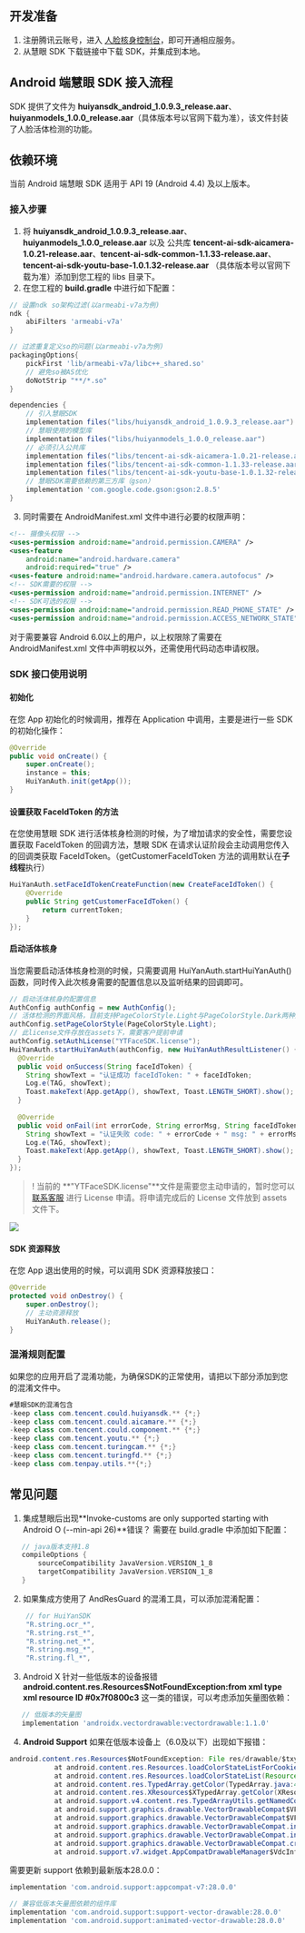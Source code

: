 ## 开发准备
1. 注册腾讯云账号，进入 [人脸核身控制台](https://console.cloud.tencent.com/faceid)，即可开通相应服务。
2. 从慧眼 SDK 下载链接中下载 SDK，并集成到本地。

## Android 端慧眼 SDK 接入流程
SDK 提供了文件为 **huiyansdk_android_1.0.9.3_release.aar**、**huiyanmodels_1.0.0_release.aar**（具体版本号以官网下载为准），该文件封装了人脸活体检测的功能。

## 依赖环境
当前 Android 端慧眼 SDK 适用于 API 19 (Android 4.4) 及以上版本。

### 接入步骤
1. 将 **huiyansdk_android_1.0.9.3_release.aar**、**huiyanmodels_1.0.0_release.aar** 以及 公共库 **tencent-ai-sdk-aicamera-1.0.21-release.aar**、**tencent-ai-sdk-common-1.1.33-release.aar**、**tencent-ai-sdk-youtu-base-1.0.1.32-release.aar** （具体版本号以官网下载为准）添加到您工程的 libs 目录下。
2. 在您工程的 **build.gradle** 中进行如下配置：
```groovy
// 设置ndk so架构过滤(以armeabi-v7a为例)
ndk {
    abiFilters 'armeabi-v7a'
}

// 过滤重复定义so的问题(以armeabi-v7a为例)
packagingOptions{
    pickFirst 'lib/armeabi-v7a/libc++_shared.so'
    // 避免so被AS优化
    doNotStrip "**/*.so"
}

dependencies {
    // 引入慧眼SDK
    implementation files("libs/huiyansdk_android_1.0.9.3_release.aar")
    // 慧眼使用的模型库
    implementation files("libs/huiyanmodels_1.0.0_release.aar")
    // 必须引入公共库
    implementation files("libs/tencent-ai-sdk-aicamera-1.0.21-release.aar")
    implementation files("libs/tencent-ai-sdk-common-1.1.33-release.aar")
    implementation files("libs/tencent-ai-sdk-youtu-base-1.0.1.32-release.aar")
    // 慧眼SDK需要依赖的第三方库（gson）
    implementation 'com.google.code.gson:gson:2.8.5'
}
```
3. 同时需要在 AndroidManifest.xml 文件中进行必要的权限声明：
```xml
<!-- 摄像头权限 -->
<uses-permission android:name="android.permission.CAMERA" />
<uses-feature
    android:name="android.hardware.camera"
    android:required="true" />
<uses-feature android:name="android.hardware.camera.autofocus" />
<!-- SDK需要的权限 -->
<uses-permission android:name="android.permission.INTERNET" />
<!-- SDK可选的权限 -->
<uses-permission android:name="android.permission.READ_PHONE_STATE" />
<uses-permission android:name="android.permission.ACCESS_NETWORK_STATE" />
```
对于需要兼容 Android 6.0以上的用户，以上权限除了需要在 AndroidManifest.xml 文件中声明权以外，还需使用代码动态申请权限。

### SDK 接口使用说明
#### 初始化
在您 App 初始化的时候调用，推荐在 Application 中调用，主要是进行一些 SDK 的初始化操作：
```java
@Override
public void onCreate() {
    super.onCreate();
    instance = this;
    HuiYanAuth.init(getApp());
}
```

#### 设置获取 FaceIdToken 的方法
在您使用慧眼 SDK 进行活体核身检测的时候，为了增加请求的安全性，需要您设置获取 FaceIdToken 的回调方法，慧眼 SDK 在请求认证阶段会主动调用您传入的回调类获取 FaceIdToken。（getCustomerFaceIdToken 方法的调用默认在**子线程**执行）
```java
HuiYanAuth.setFaceIdTokenCreateFunction(new CreateFaceIdToken() {
    @Override
    public String getCustomerFaceIdToken() {
        return currentToken;
    }
});	
```

#### 启动活体核身
当您需要启动活体核身检测的时候，只需要调用 HuiYanAuth.startHuiYanAuth()函数，同时传入此次核身需要的配置信息以及监听结果的回调即可。
```java
// 启动活体核身的配置信息
AuthConfig authConfig = new AuthConfig();
// 活体检测的界面风格，目前支持PageColorStyle.Light与PageColorStyle.Dark两种默认配置
authConfig.setPageColorStyle(PageColorStyle.Light);
// 此license文件存放在assets下，需要客户提前申请
authConfig.setAuthLicense("YTFaceSDK.license");
HuiYanAuth.startHuiYanAuth(authConfig, new HuiYanAuthResultListener() {
  @Override
  public void onSuccess(String faceIdToken) {
    String showText = "认证成功 faceIdToken: " + faceIdToken;
    Log.e(TAG, showText);
    Toast.makeText(App.getApp(), showText, Toast.LENGTH_SHORT).show();
  }
  
  @Override
  public void onFail(int errorCode, String errorMsg, String faceIdToken) {
    String showText = "认证失败 code: " + errorCode + " msg: " + errorMsg + " faceIdToken: "  + faceIdToken;
    Log.e(TAG, showText);
    Toast.makeText(App.getApp(), showText, Toast.LENGTH_SHORT).show();
  }
});
```

>! 当前的 **"YTFaceSDK.license"**文件是需要您主动申请的，暂时您可以 [联系客服](https://cloud.tencent.com/document/product/1007/56130) 进行 License 申请。将申请完成后的 License 文件放到 assets 文件下。
>
![](https://qcloudimg.tencent-cloud.cn/raw/48e096e1d674971f7c41126d0ca97aaa.png)

#### SDK 资源释放
在您 App 退出使用的时候，可以调用 SDK 资源释放接口：
```java
@Override
protected void onDestroy() {
    super.onDestroy();
    // 主动资源释放
    HuiYanAuth.release();
}
```


### 混淆规则配置
如果您的应用开启了混淆功能，为确保SDK的正常使用，请把以下部分添加到您的混淆文件中。
```java
#慧眼SDK的混淆包含
-keep class com.tencent.could.huiyansdk.** {*;}
-keep class com.tencent.could.aicamare.** {*;}
-keep class com.tencent.could.component.** {*;}
-keep class com.tencent.youtu.** {*;}
-keep class com.tencent.turingcam.** {*;}
-keep class com.tencent.turingfd.** {*;}
-keep class com.tenpay.utils.**{*;}
```

## 常见问题
1. 集成慧眼后出现**Invoke-customs are only supported starting with Android O (--min-api 26)**错误？
需要在 build.gradle 中添加如下配置：
```groovy
   // java版本支持1.8
   compileOptions {
       sourceCompatibility JavaVersion.VERSION_1_8
       targetCompatibility JavaVersion.VERSION_1_8
   }
```

2. 如果集成方使用了 AndResGuard 的混淆工具，可以添加混淆配置：
```groovy
	// for HuiYanSDK
	"R.string.ocr_*",
	"R.string.rst_*",
	"R.string.net_*",
	"R.string.msg_*",
	"R.string.fl_*",
```

3. Android X 针对一些低版本的设备报错 **android.content.res.Resources$NotFoundException:from xml type xml resource ID #0x7f0800c3** 这一类的错误，可以考虑添加矢量图依赖：
```groovy
   // 低版本的矢量图
   implementation 'androidx.vectordrawable:vectordrawable:1.1.0'
```

4. **Android Support** 如果在低版本设备上（6.0及以下）出现如下报错：
```java
android.content.res.Resources$NotFoundException: File res/drawable/$txy_face_id_logo__0.xml from color state list resource ID #0x7f070001
           at android.content.res.Resources.loadColorStateListForCookie(Resources.java:2800)
           at android.content.res.Resources.loadColorStateList(Resources.java:2749)
           at android.content.res.TypedArray.getColor(TypedArray.java:441)
           at android.content.res.XResources$XTypedArray.getColor(XResources.java:1286)
           at android.support.v4.content.res.TypedArrayUtils.getNamedColor(TypedArrayUtils.java:124)
           at android.support.graphics.drawable.VectorDrawableCompat$VFullPath.updateStateFromTypedArray(VectorDrawableCompat.java:1746)
           at android.support.graphics.drawable.VectorDrawableCompat$VFullPath.inflate(VectorDrawableCompat.java:1712)
           at android.support.graphics.drawable.VectorDrawableCompat.inflateInternal(VectorDrawableCompat.java:743)
           at android.support.graphics.drawable.VectorDrawableCompat.inflate(VectorDrawableCompat.java:631)
           at android.support.graphics.drawable.VectorDrawableCompat.createFromXmlInner(VectorDrawableCompat.java:590)
           at android.support.v7.widget.AppCompatDrawableManager$VdcInflateDelegate.createFromXmlInner(AppCompatDrawableManager.java:775)
```
需要更新 support 依赖到最新版本28.0.0：
```groovy
implementation 'com.android.support:appcompat-v7:28.0.0'

// 兼容低版本矢量图依赖的组件库
implementation 'com.android.support:support-vector-drawable:28.0.0'
implementation 'com.android.support:animated-vector-drawable:28.0.0'
```

